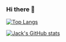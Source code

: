 ### Hi there 👋

[![Top Langs](https://github-readme-stats.vercel.app/api/top-langs/?username=JackAlexRose&theme=radical)](https://github.com/anuraghazra/github-readme-stats)

[![Jack's GitHub stats](https://github-readme-stats.vercel.app/api?username=JackAlexRose&count_private=true&theme=radical)](https://github.com/anuraghazra/github-readme-stats)

<!--
**JackAlexRose/JackAlexRose** is a ✨ _special_ ✨ repository because its `README.md` (this file) appears on your GitHub profile.

Here are some ideas to get you started:

- 🔭 I’m currently working on ...
- 🌱 I’m currently learning ...
- 👯 I’m looking to collaborate on ...
- 🤔 I’m looking for help with ...
- 💬 Ask me about ...
- 📫 How to reach me: ...
- 😄 Pronouns: ...
- ⚡ Fun fact: ...
-->
